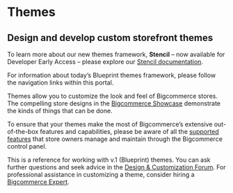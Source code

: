 # Themes

## Design and develop custom storefront themes

To learn more about our new themes framework, **Stencil** – now available for Developer Early Access – please explore our [Stencil documentation](https://stencil.bigcommerce.com/docs/).

For information about today’s Blueprint themes framework, please follow the navigation links within this portal.

Themes allow you to customize the look and feel of Bigcommerce stores. The compelling store designs in the [Bigcommerce Showcase](http://www.bigcommerce.com/showcase/) demonstrate the kinds of things that can be done.

To ensure that your themes make the most of Bigcommerce’s extensive out-of-the-box features and capabilities, please be aware of all the [supported features](https://www.bigcommerce.com/features/all/) that store owners manage and maintain through the Bigcommerce control panel.

This is a reference for working with v.1 (Blueprint) themes. You can ask further questions and seek advice in the [Design & Customization Forum](http://forum.bigcommerce.com/f4/). For professional assistance in customizing a theme, consider hiring a [Bigcommerce Expert](http://www.bigcommerce.com/experts/).
